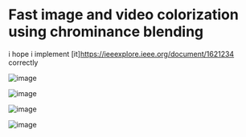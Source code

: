 # Fast image and video colorization using chrominance blending 
i hope i implement [it]https://ieeexplore.ieee.org/document/1621234 correctly 

![image](https://github.com/ga544523/de/blob/main/result/vegresult.PNG?raw=true)


![image](https://github.com/ga544523/de/blob/main/result/result%20same%20as%20paper.PNG?raw=true)


![image](https://github.com/ga544523/de/blob/main/result/result%20different%20with%20%20paper.PNG?raw=true)



![image](https://github.com/ga544523/de/blob/main/result/result%20build.PNG?raw=true)
